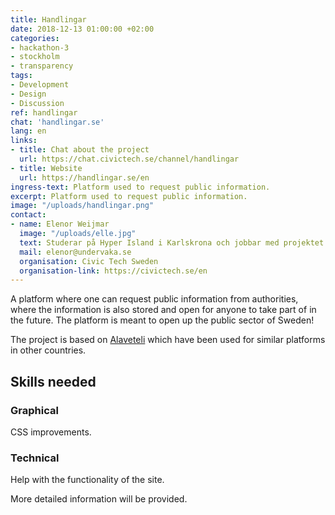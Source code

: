 ```yaml
---
title: Handlingar
date: 2018-12-13 01:00:00 +02:00
categories:
- hackathon-3
- stockholm
- transparency
tags:
- Development
- Design
- Discussion
ref: handlingar
chat: 'handlingar.se'
lang: en
links:
- title: Chat about the project
  url: https://chat.civictech.se/channel/handlingar
- title: Website
  url: https://handlingar.se/en
ingress-text: Platform used to request public information.
excerpt: Platform used to request public information.
image: "/uploads/handlingar.png"
contact:
- name: Elenor Weijmar
  image: "/uploads/elle.jpg"
  text: Studerar på Hyper Island i Karlskrona och jobbar med projektet Handlingar.se med stöd från Digidem Lab.  
  mail: elenor@undervaka.se
  organisation: Civic Tech Sweden
  organisation-link: https://civictech.se/en
---
```

A platform where one can request public information from authorities, where the information is also stored and open for anyone to take part of in the future. The platform is meant to open up the public sector of Sweden!

The project is based on <a href="https://alaveteli.org">Alaveteli</a> which have been used for similar platforms in other countries.

## Skills needed
### Graphical
CSS improvements.
### Technical
Help with the functionality of the site.

More detailed information will be provided.
